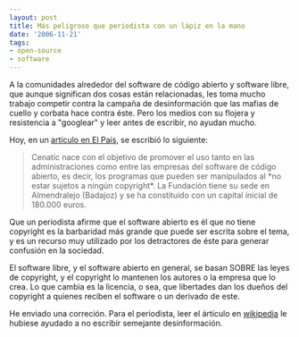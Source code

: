 ```yaml
---
layout: post
title: Más peligroso que periodista con un lápiz en la mano
date: '2006-11-21'
tags:
- open-source
- software
---
```


A la comunidades alrededor del software de código abierto y software libre, que aunque significan dos cosas están relacionadas, les toma mucho trabajo competir contra la campaña de desinformación que las mafias de cuello y corbata hace contra éste. Pero los medios con su flojera y resistencia a "googlear" y leer antes de escribir, no ayudan mucho.

Hoy, en un [artículo en El País][1], se escribió lo siguiente:

> Cenatic nace con el objetivo de promover el uso tanto en las administraciones como entre las empresas del software de código abierto, es decir, los programas que pueden ser manipulados al \*no estar sujetos a ningún copyright\*. La Fundación tiene su sede en Almendralejo (Badajoz) y se ha constituido con un capital inicial de 180.000 euros.

Que un periodista afirme que el software abierto es él que no tiene copyright es la barbaridad más grande que puede ser escrita sobre el tema, y es un recurso muy utilizado por los detractores de éste para generar confusión en la sociedad.

El software libre, y el software abierto en general, se basan SOBRE las leyes de copyright, y el copyright lo mantenen los autores o la empresa que lo crea. Lo que cambia es la licencia, o sea, que libertades dan los dueños del copyright a quienes reciben el software o un derivado de este.

He enviado una correción. Para el periodista, leer el árticulo en [wikipedia][2] le hubiese ayudado a no escribir semejante desinformación.

[1]: [http://www.elpais.com/articulo/internet/Industria/Junta/Extremadura/crean/Cen...](http://www.elpais.com/articulo/internet/Industria/Junta/Extremadura/crean/Cenatic/impulsar/26/2339/sofware/libre/26/2339/elpeputec/20061120elpepunet_4/Tes#)  
 [2]: http://es.wikipedia.org/wiki/Software_libre

